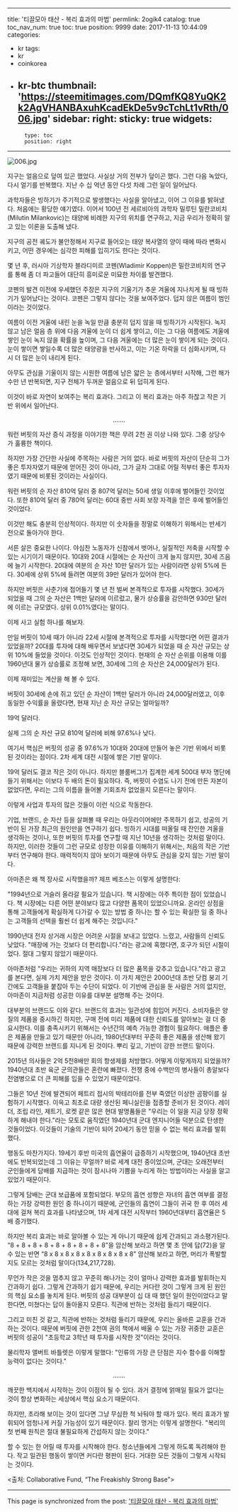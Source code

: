 
---
title: '티끌모아 태산 - 복리 효과의 마법'
permlink: 2ogik4
catalog: true
toc_nav_num: true
toc: true
position: 9999
date: 2017-11-13 10:44:09
categories:
- kr
tags:
- kr
- coinkorea
- kr-btc
thumbnail: 'https://steemitimages.com/DQmfKQ8YuQK2k2AgVHANBAxuhKcadEkDe5v9cTchLt1vRth/006.jpg'
sidebar:
    right:
        sticky: true
widgets:
    -
        type: toc
        position: right
---


![006.jpg](https://steemitimages.com/DQmfKQ8YuQK2k2AgVHANBAxuhKcadEkDe5v9cTchLt1vRth/006.jpg)

지구는 얼음으로 덮여 있곤 했었다.  사실상 거의 전부가 덮이곤 했다.  그런 다음 녹았다, 다시 얼기를 반복했다.  지난 수 십 억년 동안 다섯 차례 그런 일이 일어났다. 
  
과학자들은 빙하기가 주기적으로 발생했다는 사실을 알아냈고, 이어 그 이유를 밝혀냈다.  처음에는 황당한 얘기였다.  이어서 100년 전 세르비아의 과학자 밀루틴 밀란코비치(Milutin Milankovic)는 태양에 비례한 지구의 위치를 연구하고, 지금 우리가 정확히 알고 있는 이론을 도출해 냈다. 

지구의 공전 궤도가 불안정해서 지구로 들어오는 태양 복사열의 양이 때에 따라 변화시키고, 어떤 경우에는 심각한 피해를 입히기도 한다는 것이다. 
  
몇 년 후, 러시아 기상학자 블라디미르 코펜(Wladimir Koppen)은 밀란코비치의 연구를 통해 좀 더 파고들어 대단히 흥미로운 미묘한 차이를 발견했다. 
  
코펜의 발견 이전에 우세했던 주장은 지구의 기울기가 추운 겨울에 지나치게 될 때 빙하기가 일어났다는 것이다.  코펜은 그렇지 않다는 것을 보여주었다.   덥지 않은 여름이 범인이라는 것이었다. 
  
여름이 이전 겨울에 내린 눈을 녹일 만큼 충분히 덥지 않을 때 빙하기가 시작된다.  녹지 않고 남은 얼음 층 위에 다음 겨울에 눈이 더 쉽게 쌓이고, 이는 그 다음 여름에도 겨울에 쌓인 눈이 녹지 않을 확률을 높이며, 그 다음 겨울에는 더 많은 눈이 쌓이게 되는 것이다.  눈이 쌓이면 쌓일수록 더 많은 태양광을 반사하고, 이는 기온 하락을 더 심화시키며, 다시 더 많은 눈이 내리게 된다. 
  
아무도 관심을 기울이지 않는 시원한 여름에 남은 얇은 눈 층에서부터 시작해, 그런 해가 수만 년 반복되면, 지구 전체가 두꺼운 얼음으로 뒤 덥히게 된다. 
  
이것이 바로 자연이 보여주는 복리 효과다.  그리고 이 복리 효과는 아주 하찮고 작은 기반 위에서 일어난다.
<center>
.......
</center>
   
워런 버핏의 자산 증식 과정을 이야기한 책은 무려 2천 권 이상 나와 있다.  그중 상당수가 훌륭한 책이다. 
  
하지만 가장 간단한 사실에 주목하는 사람은 거의 없다.  바로 버핏의 자산이 단순히 그가 좋은 투자자였기 때문에 얻어진 것이 아니라, 그가 글자 그대로 어릴 적부터 좋은 투자자였기 때문에 비롯된 것이라는 사실이다. 
  
워런 버핏의 순 자산 810억 달러 중 807억 달러는 50세 생일 이후에 벌어들인 것이었다.  또한 810억 달러 중 780억 달러는 60대 중반 사회 보장 자격을 얻은 후에 벌어들인 것이었다.
  
이것만 해도 충분히 인상적이다.  하지만 이 숫자들을 정말로 이해하기 위해서는 반세기 전으로 돌아가야 한다.
  
서른 살은 중요한 나이다. 야심찬 노동자가 신참에서 벗어나, 실질적인 저축을 시작할 수 있는 시기이기 때문이다.  10대와 20대 시절에는 순 자산이 크게 늘지 않지만, 30세 즈음에 늘기 시작한다.  20대에 여분의 순 자산 10만 달러가 있는 사람이라면 상위 5%에 든다.  30세에 상위 5%에 들려면 여분의 39만 달러가 있어야 한다. 
  
하지만 버핏은 사춘기에 접어들기 몇 년 전 벌써 본격적으로 투자를 시작했다.   30세가 되었을 때 그의 순 자산은 1백만 달러에 이르렀고, 물가 상승률을 감안하면 930만 달러에 이르는 규모였다.  상위 0.01%였다는 말이다. 
  
이제 사고 실험 하나를 해보자.
  
만일 버핏이 10세 때가 아니라 22세 시절에 본격적으로 투자를 시작했다면 어떤 결과가 있었을까?  20대를 투자에 대해 배우면서 보냈다면 30세가 되었을 때 순 자산 규모는 상위 10%에 들었을 것이다.  이것도 인상적인 것이다. 현재의 순 자산 순위를 이용해 이를 1960년대 물가 상승률로 조정해 보면, 30세에 그의 순 자산은 24,000달러가 된다. 
  
이제 재미있는 계산을 해 볼 수 있다.
  
버핏이 30세에 손에 쥐고 있던 순 자산이 1백만 달러가 아니라 24,000달러였고, 이후 동일한 수익률을 올렸다면, 현재 지닌 순 자산 규모는 얼마일까? 
  
19억 달러다. 
  
실제 그의 순 자산 규모 810억 달러에 비해 97.6%나 낮다.
  
여기서 핵심은 버핏의 성공 중 97.6%가 10대와 20대에 만들어 놓은 기반 위에서 비롯된 것이라는 점이다. 2차 세계 대전 시절에 쌓은 기반 말이다.
  
19억 달러도 결코 작은 것이 아니다. 하지만 블룸버그가 집계한 세계 500대 부자 명단에 들기 위해서는 이보다 두 배의 돈이 필요하다. 즉, 버핏이 수염도 나기 전에 만든 자본이 없었다면, 우리는 그의 이름을 들어볼 기회조차 없었을지 모른다는 말이다. 
  
이렇게 사업과 투자의 많은 것들이 이런 식으로 작동한다.
  
기업, 브랜드, 순 자산 등을 살펴볼 때 우리는 아웃라이어에만 주목하기 쉽고, 성공의 기반이 된 가장 최근의 원인만을 연구하기 쉽다.  빙하기 시대를 떠올릴 때 잔인한 겨울을 생각하는 것이나, 또한 버핏의 투자를 연구할 때 지난 10년을 생각하는 것처럼 말이다.  하지만, 이러한 것들이 그런 규모로 성장한 이유를 이해하기 위해서는, 처음의 작은 기반부터 연구해야 한다. 매력적이지 않아 보이기 때문에 아무도 관심을 갖지 않는 기반 말이다.
  
아마존은 왜 책 장사로 시작했을까? 제프 베조스는 이렇게 설명한다: 
  
"1994년으로 거슬러 올라갈 필요가 있습니다.  책 시장에는 아주 특이한 점이 있었습니다. 책 시장에는 다른 어떤 분야보다 많고 다양한 품목이 있었으니까요. 온라인 상점을 통해 고객들에게 확실하게 다가갈 수 있는 방법 중 하나는 할 수 있는 확실한 일 중 하나는 고객들의 선택을 훨씬 더 쉽게 해주는 것입니다." 
  
1990년대 전자 상거래 시장은 어려운 시절을 보내고 있었다.  느렸고, 사람들의 신뢰도 낮았다.  "매장에 가는 것보다 더 편리합니다."라는 광고에 혹했다면, 호구가 되던 시절이었다. 절대 그렇지 않았기 때문이다. 

아마존처럼 "우리는 귀하의 지역 매장보다 더 많은 품목을 갖추고 있습니다."라고 광고를 본다면, 실제 가치 제안을 받은 것이다. 이 가치 제안은 2000년대 초반 닷컴 붕괴 기간에도 고객들을 붙잡아 두는 수단이 되었다. 이 기반에 관심을 둔 사람은 거의 없지만, 아마존이 지금처럼 성공한 이유를 대부분 설명해 주는 것이다. 
  
대부분의 브랜드도 이와 같다. 브랜드의 효과는 일관성에 힘입어 커진다. 소비자들은 양질의 제품을 중시하긴 하지만, 구매 전에 미리 제품에 대한 신뢰도를 알아보는 걸 더 중요시한다.   이를 충족시키기 위해서는 수년간의 예측 가능한 경험이 필요하다. 애플은 좋은 제품을 만들고 있기 때문만 아니라, 1980년대부터 꾸준히 좋은 제품을 생산해 왔기 때문에 강력한 브랜드를 지니게 된 것이다.   뿌리 깊고, 기반이 강한 브랜드 말이다.
  
2015년 의사들은 2억 5천8배만 회의 항생제를 처방했다.  어떻게 이렇게까지 되었을까? 1940년대 초반 육군 군의관들은 혼란에 빠졌다. 전쟁 중에 수백만의 병사들이 총알보다 전염병으로 더 큰 피해를 입을 수 있었기 때문이었다. 
  
그들은 10년 전에 발견되어 페트리 접시의 박테리아를 전부 죽였던 이상한 곰팡이를 실험하기 시작했다. 이윽고 최초로 대량 생산된 페니실린을 접종할 준비가 된 것이다. 레이더, 조립 라인, 제트기, 로켓 같은 많은 현대 발명품들은 "우리는 이 일을 지금 당장 정확하게 해내야 한다."라는 모토로 움직였던 1940년대 군대 엔지니어들 덕분으로 탄생한 것들이었다. 이것들이 기술의 기반이 되어 20세기 동안 믿을 수 없는 복리 효과를 발휘했다. 
  
행동도 마찬가지다. 19세기 후반 미국의 흡연율이 급증하기 시작했으며, 1940년대 초반에도 반복되었는데 그 이유는 무얼까? 바로 세계 대전 중이었으며, 군대는 오래전부터 군인들에게 담배를 지급하는 것이 잠시나마 기쁨을 누리게 하는 방법이라는 사실을 알고 있었기 때문이다. 

그렇게 담배는 군대 보급품에 포함되었다. 부모의 흡연 성향은 자녀의 흡연 여부를 결정하는 가장 강력한 원인 중 하나이기 때문에, 군인들의 흡연이 그들이 귀국 한 후 여러 세대에 걸쳐 복리 효과를 나타냈으며, 1차 세계 대전 시작부터 1960년대부터 흡연율은 5배 증가했다.
  
하지만 복리 효과는 바로 알아볼 수 있는 게 아니기 때문에 쉽게 간과되고 과소평가된다. “8 + 8 + 8 + 8 + 8 + 8 + 8 + 8 + 8”을 암산해 보라고 하면 몇 초 안에 답(72)을 알 수 있는 반면 “8 x 8 x 8 x 8 x 8 x 8 x 8 x 8 x 8” 암산해 보라고 하면, 머리가 폭발할지도 모르는 것처럼 말이다(134,217,728).
  
무언가 작은 것을 멈추지 않고 꾸준히 해나가는 것이 얼마나 강력한 효과를 발휘하는지 간과하기 쉽다. 그렇게 간과하기 쉽기 때문에, 우리는 커다란 것이 그렇게 크게 된 원인의 핵심 요소를 놓치게 된다. 버핏의 성공 대부분이 십 대 때 했던 일이 원인이었다고 말한다면, 미쳤다는 답이 돌아올지 모른다. 직관에 반하는 것처럼 들리기 때문이다. 
  
그리고 미친 것 같고, 직관에 반하는 것처럼 들리기 때문에, 우리는 올바른 교훈을 간과하는 것이다. 때문에 버핏에 관한 2천여 권의 책에서 배울 수 있는 가장 귀중한 교훈은 버핏의 성공이 "초등학교 3학년 때 투자를 시작한 것"이라는 것이다.
  
물리학자 앨버트 바틀렛은 이렇게 말했다: "인류의 가장 큰 단점은 지수 함수를 이해할 능력이 없다는 것이다."
<center>
.......
</center>

깨끗한 백지에서 시작하는 것이 이점이 될 수 있다.  과거 결정에 얽매일 필요가 없다는 것이 항상 변화하는 세상에서 핵심 요소기 때문이다.
  
하지만, 초라해 보이는 것이 있다면 그냥 무심한 척 놔둬야 할 때가 있다. 복리 효과가 발휘되어 엄청나게 커질 가능성이 있기 때문이다.  찰리 멍거는 이렇게 설명한다. "복리의 첫 번째 원칙은 절대 불필요하게 간섭하지 않는 것이다."
  
할 수 있는 한 어릴 때 투자를 시작해야 한다.  청소년들에게 그렇게 하도록 독려해야 한다. 작고 일관된 행동이 쌓이면 커다란 평판이 된다. 거대한 모든 것들이 그렇게 시작되는 것이다. 
  
<출처: Collaborative Fund, “The Freakishly Strong Base”>

- - -

This page is synchronized from the post: ['티끌모아 태산 - 복리 효과의 마법'](https://steemit.com/@pius.pius/2ogik4)
